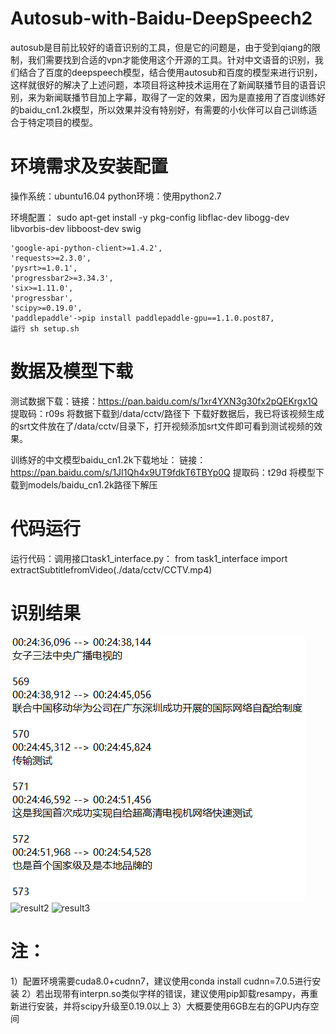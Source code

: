 # Autosub-with-Baidu-DeepSpeech2
autosub是目前比较好的语音识别的工具，但是它的问题是，由于受到qiang的限制，我们需要找到合适的vpn才能使用这个开源的工具。针对中文语音的识别，我们结合了百度的deepspeech模型，结合使用autosub和百度的模型来进行识别，这样就很好的解决了上述问题，本项目将这种技术运用在了新闻联播节目的语音识别，来为新闻联播节目加上字幕，取得了一定的效果，因为是直接用了百度训练好的baidu_cn1.2k模型，所以效果并没有特别好，有需要的小伙伴可以自己训练适合于特定项目的模型。

# 环境需求及安装配置
操作系统：ubuntu16.04
python环境：使用python2.7

环境配置：
	sudo apt-get install -y pkg-config libflac-dev libogg-dev libvorbis-dev libboost-dev swig

    'google-api-python-client>=1.4.2',
    'requests>=2.3.0',
    'pysrt>=1.0.1',
    'progressbar2>=3.34.3',
    'six>=1.11.0',
	'progressbar',
	'scipy>=0.19.0',
	'paddlepaddle'->pip install paddlepaddle-gpu==1.1.0.post87,
	运行 sh setup.sh
	
# 数据及模型下载
测试数据下载：链接：https://pan.baidu.com/s/1xr4YXN3g30fx2pQEKrgx1Q 
提取码：r09s 将数据下载到/data/cctv/路径下
下载好数据后，我已将该视频生成的srt文件放在了/data/cctv/目录下，打开视频添加srt文件即可看到测试视频的效果。

训练好的中文模型baidu_cn1.2k下载地址：
链接：https://pan.baidu.com/s/1JI1Qh4x9UT9fdkT6TBYp0Q 
提取码：t29d
将模型下载到models/baidu_cn1.2k路径下解压

# 代码运行
运行代码：调用接口task1_interface.py：
from task1_interface import extractSubtitlefromVideo(./data/cctv/CCTV.mp4)

# 识别结果
![result1](./images/1.png)
![result2](https://github.com/lizhaokun/Autosub-with-Baidu-DeepSpeech2/tree/master/images/2.png)
![result3](https://github.com/lizhaokun/Autosub-with-Baidu-DeepSpeech2/tree/master/images/3.png)

# 注：
1）配置环境需要cuda8.0+cudnn7，建议使用conda install cudnn=7.0.5进行安装
2）若出现带有interpn.so类似字样的错误，建议使用pip卸载resampy，再重新进行安装，并将scipy升级至0.19.0以上
3）大概要使用6GB左右的GPU内存空间

